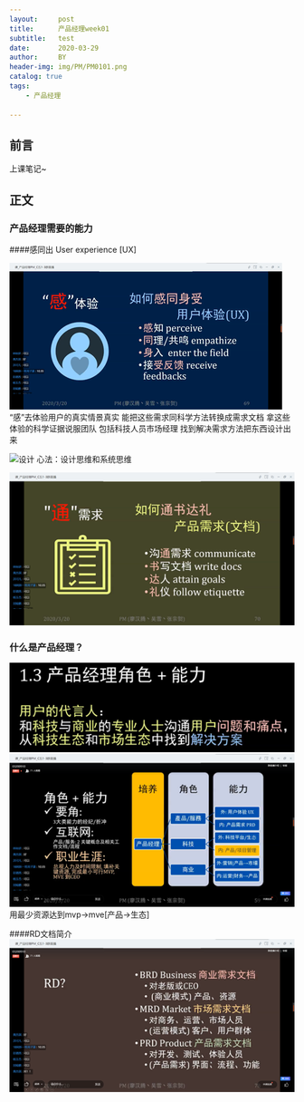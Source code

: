 ```yaml
---
layout:     post
title:      产品经理week01
subtitle:   test
date:       2020-03-29
author:     BY
header-img: img/PM/PM0101.png
catalog: true
tags:
    - 产品经理
    
---
```



## 前言
上课笔记~

## 正文

### 产品经理需要的能力
####感同出 User experience [UX]

![感受](../img/PM/PM0102.png)
“感”去体验用户的真实情景真实
能把这些需求同科学方法转换成需求文档
拿这些体验的科学证据说服团队
包括科技人员市场经理
找到解决需求方法把东西设计出来

![设计](../../img/PM/PM0103.png)
心法：设计思维和系统思维

![需求](../img/PM/PM0107.png)

### 什么是产品经理？

![用户的代言人](../img/PM/PM0104.png)
![总览](../img/PM/PM0105.png)
用最少资源达到mvp→mve[产品→生态]


####RD文档简介
![RD](img/PM/PM0106.png)
